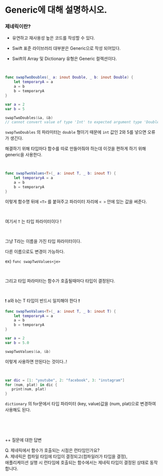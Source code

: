 # Generic에 대해 설명하시오.

### **제네릭이란?**

- 유연하고 재사용성 높은 코드를 작성할 수 있다.

- Swift 표준 라이브러리 대부분은 Generic으로 작성 되어있다.

- Swift의 Array 및 Dictionary 유형은 Generic 컬렉션이다.

<br>

```swift
func swapTwoDoubles(_ a: inout Double, _ b: inout Double) {
    let temporaryA = a
    a = b
    b = temporaryA
}

var a = 2
var b = 5

swapTwoDoubles(&a, &b) 
// cannot convert value of type 'Int' to expected argument type 'Double'
```

`swapTwoDoubles` 의 파라미터는 `double` 형이기 때문에 `int` 값인 2와 5를 넣으면 오류가 생긴다.

해결하기 위해 타입마다 함수를 따로 만들어줘야 하는데 이것을 편하게 하기 위해 generic을 사용한다.

<br>

```swift
func swapTwoValues<T>(_ a: inout T, _ b: inout T) {
    let temporaryA = a
    a = b
    b = temporaryA
}
```

이렇게 함수명 뒤에 `<T>` 를 붙혀주고 파라미터 자리에 `< >` 안에 있는 값을 써준다.

<br>

여기서 `T` 는 타입 파라미터이다 !

<br>

그냥 T라는 이름을 가진 타입 파라미터이다.

다른 이름으로도 변경이 가능하다.

ex) `func swapTwoValues<je>`

<br>

그리고 타입 파라미터는 함수가 호출될때마다 타입이 결정된다.

<br>

❗️ a와 b는 T 타입이 반드시 일치해야 한다 ❗️

```swift
func swapTwoValues<T>(_ a: inout T, _ b: inout T) {
    let temporaryA = a
    a = b
    b = temporaryA
}

var a = 2
var b = 5.0

swapTwoValues(&a, &b)
```

이렇게 사용하면 안된다는 것이다..!

<br>

```swift
var dic = [1: "youtube", 2: "facebook", 3: "instagram"]
for (num, plat) in dic {
   print(num, plat) 
}
```

`dictionary` 의 for문에서 타입 파라미터 (key, value)값을 (num, plat)으로 변경하여 사용해도 된다.


<br><br><br>

++ 질문에 대한 답변

Q. 제네릭에서 함수가 호출되는 시점은 런타임인가요?
<br>
A. 제네릭은 컴파일 타임에 타입이 결정되고(컴파일러가 타입을 결정), <br>애플리케이션 실행 시 런타임에 호출되는 함수에서는 제네릭 타입이 결정된 상태로 동작합니다.

